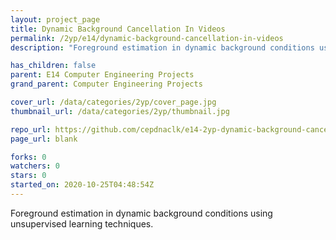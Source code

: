 ```yaml
---
layout: project_page
title: Dynamic Background Cancellation In Videos
permalink: /2yp/e14/dynamic-background-cancellation-in-videos
description: "Foreground estimation in dynamic background conditions using unsupervised learning techniques."

has_children: false
parent: E14 Computer Engineering Projects
grand_parent: Computer Engineering Projects

cover_url: /data/categories/2yp/cover_page.jpg
thumbnail_url: /data/categories/2yp/thumbnail.jpg

repo_url: https://github.com/cepdnaclk/e14-2yp-dynamic-background-cancellation-in-videos
page_url: blank

forks: 0
watchers: 0
stars: 0
started_on: 2020-10-25T04:48:54Z
---
```

Foreground estimation in dynamic background conditions using unsupervised learning techniques.

